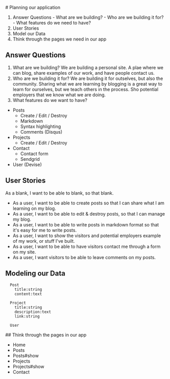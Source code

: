 # Planning our application

  1. Answer Questions
    - What are we building?
    - Who are we building it for?
    - What features do we need to have?
  2. User Stories
  3. Model our Data
  4. Think through the pages we need in our app

## Answer Questions

1. What are we building? We are building a personal site. A plae where we can blog, share examples of our work, and have people contact us.
2. Who are we building it for? We are building it for outselves, but also the community. Sharing what we are learning by blogging is a great way to learn for ourselves, but we teach others in the process. Sho potential employers that we know what we are doing.
3. What features do we want to have?
  - Posts
    - Create / Edit / Destroy
    - Markdown
    - Syntax highlighting
    - Comments (Disqus)
  - Projects
    - Create / Edit / Destroy
  - Contact
    - Contact form
    - Sendgrid
  - User (Devise)


## User Stories

As a blank, I want to be able to blank, so that blank.

- As a user, I want to be able to create posts so that I can share what I am learning on my blog.
- As a user, I want to be able to edit & destroy posts, so that I can manage my blog.
- As a user, I want to be able to write posts in markdown format so that it's easy for me to write posts.
- As a user, I want to show the visitors and potential employers example of my work, or stuff I've built.
- As a user, I want to be able to have visitors contact me through a form on my site.
- As a user, I want visitors to be able to leave comments on my posts.

## Modeling our Data

```
  Post
    title:string
    content:text

  Project
    title:string
    description:text
    link:string

  User
```

## Think through the pages in our app

- Home
- Posts
- Posts#show
- Projects
- Projects#show
- Contact



